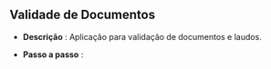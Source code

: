  ## Validade de Documentos 

- **Descrição** : Aplicação para validação de documentos e laudos.

- **Passo a passo** :
    